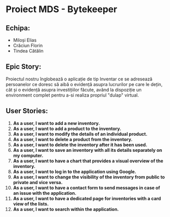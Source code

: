 # Proiect MDS - Bytekeeper

## Echipa:
- Miloși Elias
- Crăciun Florin
- Tindea Cătălin

## Epic Story:
Proiectul nostru înglobează o aplicație de tip Inventar ce se adresează persoanelor ce doresc să aibă o evidență asupra lucrurilor pe care le dețin, cât și o evidență asupra investițiilor făcute, având la dispoziție un environment complet pentru a-si realiza propriul "dulap" virtual.

## User Stories:
1. **As a user, I want to add a new inventory.**
2. **As a user, I want to add a product to the inventory.**
3. **As a user, I want to modify the details of an individual product.**
4. **As a user, I want to delete a product from the inventory.**
5. **As a user, I want to delete the inventory after it has been used.**
6. **As a user, I want to save an inventory with all its details separately on my computer.**
7. **As a user, I want to have a chart that provides a visual overview of the inventory.**
8. **As a user, I want to log in to the application using Google.**
9. **As a user, I want to change the visibility of the inventory from public to private and vice versa.**
10. **As a user, I want to have a contact form to send messages in case of an issue with the application.**
11. **As a user, I want to have a dedicated page for inventories with a card view of the lists.**
12. **As a user, I want to search within the application.**
